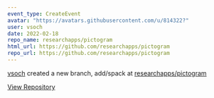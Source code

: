 ```yaml
---
event_type: CreateEvent
avatar: "https://avatars.githubusercontent.com/u/814322?"
user: vsoch
date: 2022-02-18
repo_name: researchapps/pictogram
html_url: https://github.com/researchapps/pictogram
repo_url: https://github.com/researchapps/pictogram
---
```


<a href='https://github.com/vsoch' target='_blank'>vsoch</a> created a new branch, add/spack at <a href='https://github.com/researchapps/pictogram' target='_blank'>researchapps/pictogram</a>

<a href='https://github.com/researchapps/pictogram' target='_blank'>View Repository</a>